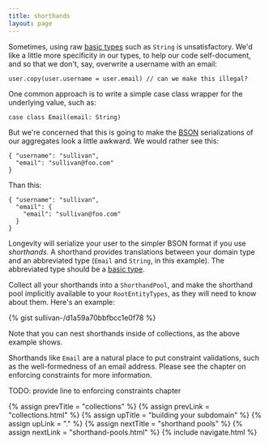 ```yaml
---
title: shorthands
layout: page
---
```


Sometimes, using raw [basic types](basics.html) such as `String` is
unsatisfactory. We'd like a little more specificity in our types, to
help our code self-document, and so that we don't, say, overwrite a
username with an email:

    user.copy(user.username = user.email) // can we make this illegal?

One common approach is to write a simple case class wrapper for the
underlying value, such as:

    case class Email(email: String)

But we're concerned that this is going to make the
[BSON](http://bsonspec.org/) serializations of our aggregates look a
little awkward. We would rather see this:

    { "username": "sullivan",
      "email": "sullivan@foo.com"
    }

Than this:

    { "username": "sullivan",
      "email": {
        "email": "sullivan@foo.com"
      }
    }

Longevity will serialize your user to the simpler BSON format if you
use _shorthands_. A shorthand provides translations between your
domain type and an abbreviated type (`Email` and `String`, in this
example). The abbreviated type should be a [basic type](basics.html).

Collect all your shorthands into a `ShorthandPool`, and make the
shorthand pool implicitly available to your `RootEntityTypes`, as they
will need to know about them. Here's an example:

{% gist sullivan-/d1a59a70bbfbcc1e0f78 %}

Note that you can nest shorthands inside of collections, as the above
example shows.

Shorthands like `Email` are a natural place to put constraint
validations, such as the well-formedness of an email address. Please
see the chapter on enforcing constraints for more information.

TODO: provide line to enforcing constraints chapter

{% assign prevTitle = "collections" %}
{% assign prevLink = "collections.html" %}
{% assign upTitle = "building your subdomain" %}
{% assign upLink = "." %}
{% assign nextTitle = "shorthand pools" %}
{% assign nextLink = "shorthand-pools.html" %}
{% include navigate.html %}


